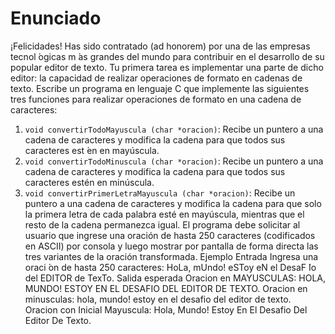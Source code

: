 # Enunciado
¡Felicidades! Has sido contratado (ad honorem) por una de las empresas tecnol ́ogicas m ́as grandes
del mundo para contribuir en el desarrollo de su popular editor de texto. Tu primera tarea es
implementar una parte de dicho editor: la capacidad de realizar operaciones de formato en cadenas
de texto.
Escribe un programa en lenguaje C que implemente las siguientes tres funciones para realizar
operaciones de formato en una cadena de caracteres:
1. ``void convertirTodoMayuscula (char *oracion)``: Recibe un puntero a una cadena de caracteres
y modifica la cadena para que todos sus caracteres est ́en en mayúscula.
2. ``void convertirTodoMinuscula (char *oracion)``: Recibe un puntero a una cadena de caracteres
y modifica la cadena para que todos sus caracteres estén en minúscula.
3. ``void convertirPrimerLetraMayuscula (char *oracion)``: Recibe un puntero a una cadena
de caracteres y modifica la cadena para que solo la primera letra de cada palabra esté en mayúscula, mientras que el resto de la cadena permanezca igual.
El programa debe solicitar al usuario que ingrese una oración de hasta 250 caracteres (codificados en ASCII) por consola y luego mostrar por pantalla de forma directa las tres variantes de la oración transformada.
Ejemplo
Entrada
Ingresa una oraci ́on de hasta 250 caracteres: HoLa, mUndo! eSToy eN el DesaF ́Io del EDITOR de TexTo.
Salida esperada
Oracion en MAYUSCULAS: HOLA, MUNDO! ESTOY EN EL DESAFIO DEL EDITOR DE TEXTO.
Oracion en minusculas: hola, mundo! estoy en el desafio del editor de texto.
Oracion con Inicial Mayuscula: Hola, Mundo! Estoy En El Desafio Del Editor De Texto.